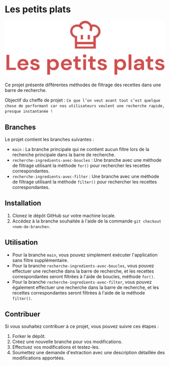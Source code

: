 # Les petits plats

<p align="center">
<img src= "/assets/logo.png" alt="Logo du site Les petits plats">
</p>

Ce projet présente différentes méthodes de filtrage des recettes dans une barre de recherche.

Objectif du cheffe de projet : `Ce que l’on veut avant tout c’est quelque chose de performant car nos utilisateurs veulent une recherche rapide, presque instantanée !`

## Branches

Le projet contient les branches suivantes :

- `main` : La branche principale qui ne contient aucun filtre lors de la recherche principale dans la barre de recherche.
- `recherche-ingredients-avec-boucles` : Une branche avec une méthode de filtrage utilisant la méthode `for()` pour rechercher les recettes correspondantes.
- `recherche-ingredients-avec-filter` : Une branche avec une méthode de filtrage utilisant la méthode `filter()` pour rechercher les recettes correspondantes.

## Installation

1. Clonez le dépôt GitHub sur votre machine locale.
2. Accédez à la branche souhaitée à l'aide de la commande `git checkout <nom-de-branche>`.

## Utilisation

- Pour la branche `main`, vous pouvez simplement exécuter l'application sans filtre supplémentaire.
- Pour la branche `recherche-ingredients-avec-boucles`, vous pouvez effectuer une recherche dans la barre de recherche, et les recettes correspondantes seront filtrées à l'aide de boucles, méthode `for()`.
- Pour la branche `recherche-ingredients-avec-filter`, vous pouvez également effectuer une recherche dans la barre de recherche, et les recettes correspondantes seront filtrées à l'aide de la méthode `filter()`.

## Contribuer

Si vous souhaitez contribuer à ce projet, vous pouvez suivre ces étapes :

1. Forker le dépôt.
2. Créez une nouvelle branche pour vos modifications.
3. Effectuez vos modifications et testez-les.
4. Soumettez une demande d'extraction avec une description détaillée des modifications apportées.

